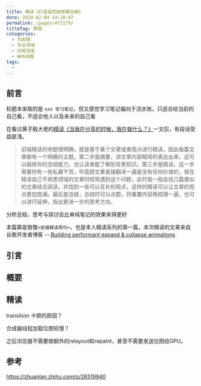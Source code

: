 ```yaml
---
title: 精读《打造高性能伸展动画》
date: 2020-02-04 14:10:47
permalink: /pages/4f2179/
titleTag: 草稿
categories: 
  - 大前端
  - 专业领域
  - 动效渲染
  - Web动画
tags: 
  - 
---
```


## 前言

<!-- more -->

标题本来取的是 `xxx 学习笔记`，但又感觉学习笔记偏向于流水账，只适合给当前的自己看，不适合他人以及未来的自己看

在看过黄子毅大佬的[精读《当我在分享的时候，我在做什么？》](https://juejin.im/post/5e1bc5c9e51d45022f7ab31f)一文后，有段话受益匪浅。
> 前端精读的命题很明确，就是基于某个文章或者观点进行精读，因此每篇文章都有一个明确的主题。第二步是摘要，讲文章内容精简的表达出来，这可以锻炼你的总结能力，也让读者能了解到背景知识。第三步是精读，这一步需要你有一些私藏干货，毕竟把文章直接翻译一遍是没有任何价值的，我在精读自己不熟悉领域的文章时经常遇到这个问题，此时我一般会找几篇类似的文章结合阅读，并找到一些可以互补的观点，这样的精读可以让文章的观点更加饱满。最后是总结，总结时可以点题，将重要内容再梳理一遍，也可以进行延伸，指出更进一步的思考方向。

分析总结，思考与探讨会比单纯笔记的效果来得更好

本篇算是致敬`<前端精读周刊>`，也是本人精读系列的第一篇，本次精读的文章来自谷歌开发者博客 -- [Building performant expand & collapse animations](https://developers.google.com/web/updates/2017/03/performant-expand-and-collapse)

## 引言



## 概要

## 精读

transition 卡顿的原因？

合成器线程加载位图较慢？

之后浏览器不需要做额外的relayout和repaint，甚至不需要发送位图给GPU。

## 参考

https://zhuanlan.zhihu.com/p/26519940
